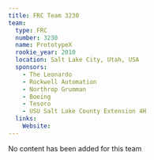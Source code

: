 ```yaml
---
title: FRC Team 3230
team:
  type: FRC
  number: 3230
  name: PrototypeX
  rookie_year: 2010
  location: Salt Lake City, Utah, USA
  sponsors:
    - The Leonardo
    - Rockwell Automation
    - Northrop Grumman
    - Boeing
    - Tesoro
    - USU Salt Lake County Extension 4H
  links:
    Website: 
---
```

No content has been added for this team